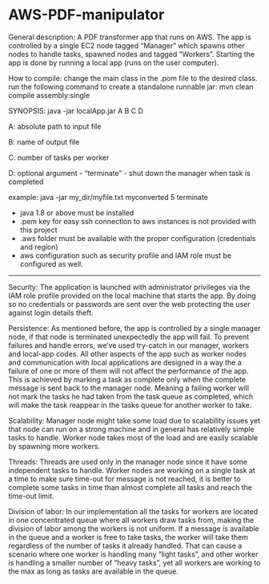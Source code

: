 # AWS-PDF-manipulator

General description:
A PDF transformer app that runs on AWS.
The app is controlled by a single EC2 node tagged “Manager” which spawns other nodes to handle tasks, spawned nodes and tagged “Workers”.
Starting the app is done by running a local app (runs on the user computer).

How to compile:
change the main class in the .pom file to the desired class.
run the following command to create a standalone runnable jar:
mvn clean compile assembly:single

SYNOPSIS:
java -jar localApp.jar A B C D

A: absolute path to input file

B: name of output file

C: number of tasks per worker

D: optional argument - “terminate” - shut down the manager when task is completed

example: java -jar my_dir/myfile.txt myconverted 5 terminate

* java 1.8 or above must be installed
* .pem key for easy ssh connection to aws instances is not provided with this project
* .aws folder must be available with the proper configuration (credentials and region)
* aws configuration such as security profile and IAM role must be configured as well.
________________

Security:
The application is launched with administrator privileges via the IAM role profile provided on the local machine that starts the app. By doing so no credentials or passwords are sent over the web protecting the user against login details theft.

Persistence:
As mentioned before, the app is controlled by a single manager node, if that node is terminated unexpectedly the app will fail. To prevent failures and handle errors, we’ve used try-catch in our manager, workers and local-app codes.
All other aspects of the app such as worker nodes and communication with local applications are designed in a way the a failure of one or more of them will not affect the performance of the app. This is achieved by marking a task as complete only when the complete message is sent back to the manager node. Meaning a failing worker will not mark the tasks he had taken from the task queue as completed, which will make the task reappear in the tasks queue for another worker to take.

Scalability:
Manager node might take some load due to scalability issues yet that node can run on a strong machine and in general has relatively simple tasks to handle.
Worker node takes most of the load and are easily scalable by spawning more workers.

Threads:
Threads are used only in the manager node since it have some independent tasks to handle. Worker nodes are working on a single task at a time to make sure time-out for message is not reached, it is better to complete some tasks in time than almost complete all tasks and reach the time-out limit.

Division of labor:
In our implementation all the tasks for workers are located in one concentrated queue where all workers draw tasks from, making the division of labor among the workers is not uniform. If a message is available in the queue and a worker is free to take tasks, the worker will take them regardless of the number of tasks it already handled. That can cause a scenario where one worker is handling many “light tasks”, and other worker is handling a smaller number of “heavy tasks”, yet all workers are working to the max as long as tasks are available in the queue.
